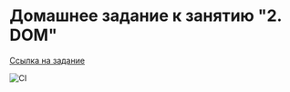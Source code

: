 # Домашнее задание к занятию "2. DOM"

[Ссылка на задание](https://github.com/netology-code/ahj-homeworks/tree/video/dom)

![CI](https://github.com/Mechapa/AHJ-2.1/actions/workflows/web.yml/badge.svg)
